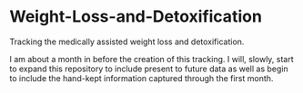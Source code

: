 # Weight-Loss-and-Detoxification

Tracking the medically assisted weight loss and detoxification.

I am about a month in before the creation of this tracking. I will, slowly, start to expand this repository to include present to future data as well as begin to include the hand-kept information captured through the first month.
